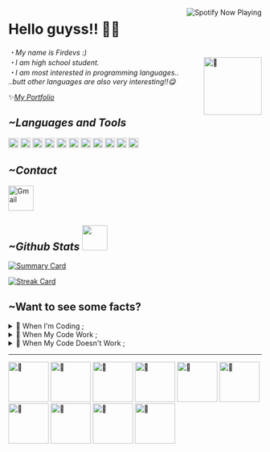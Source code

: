 [<img align="right" alt="Spotify Now Playing" src="https://spotify-github-profile.vercel.app/api/view.svg?uid=vf6vtgpza9x04qr4o8juxvq0w&theme=novatorem">](https://open.spotify.com/playlist/6aYnq5PIZ0U4biXAiAERj2?si=a81ff787dfd047a4)

# Hello guyss!! 👋🏻

*・My name is Firdevs :)*                                                                                                                                                    
*・I am high school student.*  [<img align="right" width="115" src="https://count.getloli.com/get/@:lyushher?theme=rule34" alt="🍜">](https://c.tenor.com/67hWOP7slpkAAAAC/wtf-are-you-doing.gif)               
*・I am most interested in programming languages..*                                                                                                                                                    
*..butt other languages are also very interesting!!😋*

✨[*My Portfolio*](https://lyushher.carrd.co/)

 ## *~Languages and Tools*

<img height="20" width="20" src="https://brandslogos.com/wp-content/uploads/images/large/python-logo.png"> <img height="20" width="20" src="https://upload.wikimedia.org/wikipedia/commons/thumb/5/59/Visual_Studio_Icon_2019.svg/1200px-Visual_Studio_Icon_2019.svg.png"> <img height="20" width="20" src="https://upload.wikimedia.org/wikipedia/commons/thumb/1/1d/PyCharm_Icon.svg/2048px-PyCharm_Icon.svg.png"> <img height="20" width="20" src="http://imajans.com.tr/blog/wp-content/uploads/2015/02/html5.png"> <img height="20" width="20" src="https://www.mayisbilgiislem.com/upload/120319275.png"> <img height="20" width="20" src="https://cdn.iconscout.com/icon/free/png-512/c-programming-569564.png"> <img height="20" width="20" src="https://git-scm.com/images/logos/downloads/Git-Icon-1788C.png"> <img height="20" width="20" src="https://brandslogos.com/wp-content/uploads/thumbs/eclipse-logo-vector.svg"> <img height="20" width="20" src="https://brandslogos.com/wp-content/uploads/images/java-logo-2.png"> <img height="20" width="20" src="https://upload.wikimedia.org/wikipedia/commons/thumb/6/62/CSS3_logo.svg/1920px-CSS3_logo.svg.png"> <img height="20" width="20" src="https://forum.sublimetext.com/uploads/default/original/3X/7/4/7483840f98832d90e041a4c650e4ee0666572a1a.png">

## *~Contact*

[<img alt="Gmail" width="50px" src="https://icons-for-free.com/iconfiles/png/512/email+gmail+mail+message+service+icon-1320183404410750774.png" />][gmail]
<br />

[gmail]: mailto:firdevszsa@gmail.com

## *~Github Stats* [<img src="https://github.com/lyushher/lyushher/blob/main/gifs/Cat1.gif" width="50">](https://c.tenor.com/67hWOP7slpkAAAAC/wtf-are-you-doing.gif)               

[![Summary Card](https://github-profile-summary-cards.vercel.app/api/cards/profile-details?username=lyushher&theme=dracula)](https://c.tenor.com/67hWOP7slpkAAAAC/wtf-are-you-doing.gif)               

[![Streak Card](https://github-readme-streak-stats.herokuapp.com/?user=lyushher&theme=dracula)](https://c.tenor.com/67hWOP7slpkAAAAC/wtf-are-you-doing.gif)               

## ~Want to see some facts?

<details>
  <summary>🌵 When I'm Coding ;</summary>
<img width="90" src="https://media2.giphy.com/media/w6TfGhqQCvk7m/giphy.gif?"alt="🌵">
<img width="280" src="https://media4.giphy.com/media/OeyAkKTKYSvmw/giphy.gif?"alt="🌵">
</details>

<details>
  <summary>🍄 When My Code Work ;</summary>
<img width="140" src="https://media2.giphy.com/media/10FwycrnAkpshW/giphy.gif?" alt="🍄">
<img width="115" src="https://media3.giphy.com/media/VekcnHOwOI5So/giphy.gif?" alt="🍄">
</details>

<details>
  <summary>🐝 When My Code Doesn't Work ;</summary>
<img width="200" src="https://media0.giphy.com/media/hR6Q01jCXOr31wctJw/200w.webp?" alt="🐝">
<img width="120" src="https://media1.giphy.com/media/rlKSFztwbAckcHgGwd/giphy.gif?" alt="🐝">
</details>

---

[<img width="80" src="https://github.com/lyushher/lyushher/blob/main/gifs/Cat2.gif?raw=true" alt="🍜">](https://c.tenor.com/67hWOP7slpkAAAAC/wtf-are-you-doing.gif)
[<img width="80" src="https://github.com/lyushher/lyushher/blob/main/gifs/Cat2.gif?raw=true" alt="🍜">](https://c.tenor.com/67hWOP7slpkAAAAC/wtf-are-you-doing.gif)
[<img width="80" src="https://github.com/lyushher/lyushher/blob/main/gifs/Cat2.gif?raw=true" alt="🍜">](https://c.tenor.com/67hWOP7slpkAAAAC/wtf-are-you-doing.gif)
[<img width="80" src="https://github.com/lyushher/lyushher/blob/main/gifs/Cat2.gif?raw=true" alt="🍜">](https://c.tenor.com/67hWOP7slpkAAAAC/wtf-are-you-doing.gif)
[<img width="80" src="https://github.com/lyushher/lyushher/blob/main/gifs/Cat2.gif?raw=true" alt="🍜">](https://c.tenor.com/67hWOP7slpkAAAAC/wtf-are-you-doing.gif)
[<img width="80" src="https://github.com/lyushher/lyushher/blob/main/gifs/Cat2.gif?raw=true" alt="🍜">](https://c.tenor.com/67hWOP7slpkAAAAC/wtf-are-you-doing.gif)
[<img width="80" src="https://github.com/lyushher/lyushher/blob/main/gifs/Cat2.gif?raw=true" alt="🍜">](https://c.tenor.com/67hWOP7slpkAAAAC/wtf-are-you-doing.gif)
[<img width="80" src="https://github.com/lyushher/lyushher/blob/main/gifs/Cat2.gif?raw=true" alt="🍜">](https://c.tenor.com/67hWOP7slpkAAAAC/wtf-are-you-doing.gif)
[<img width="80" src="https://github.com/lyushher/lyushher/blob/main/gifs/Cat2.gif?raw=true" alt="🍜">](https://c.tenor.com/67hWOP7slpkAAAAC/wtf-are-you-doing.gif)
[<img width="80" src="https://github.com/lyushher/lyushher/blob/main/gifs/Cat2.gif?raw=true" alt="🍜">](https://c.tenor.com/67hWOP7slpkAAAAC/wtf-are-you-doing.gif)

